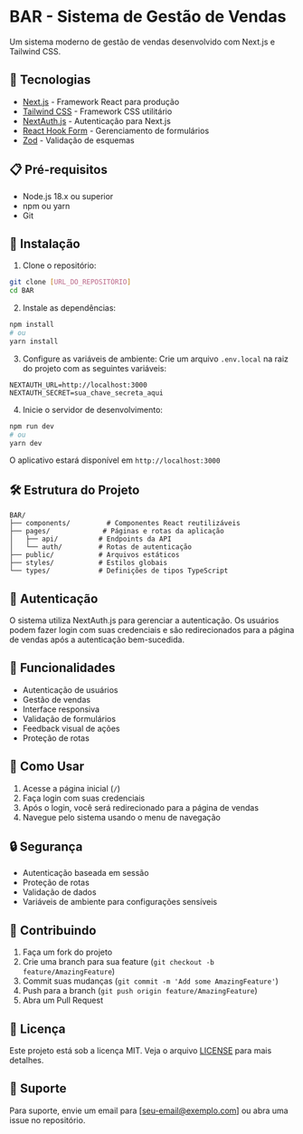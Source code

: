# BAR - Sistema de Gestão de Vendas

Um sistema moderno de gestão de vendas desenvolvido com Next.js e Tailwind CSS.

## 🚀 Tecnologias

- [Next.js](https://nextjs.org/) - Framework React para produção
- [Tailwind CSS](https://tailwindcss.com/) - Framework CSS utilitário
- [NextAuth.js](https://next-auth.js.org/) - Autenticação para Next.js
- [React Hook Form](https://react-hook-form.com/) - Gerenciamento de formulários
- [Zod](https://zod.dev/) - Validação de esquemas

## 📋 Pré-requisitos

- Node.js 18.x ou superior
- npm ou yarn
- Git

## 🔧 Instalação

1. Clone o repositório:
```bash
git clone [URL_DO_REPOSITÓRIO]
cd BAR
```

2. Instale as dependências:
```bash
npm install
# ou
yarn install
```

3. Configure as variáveis de ambiente:
Crie um arquivo `.env.local` na raiz do projeto com as seguintes variáveis:
```env
NEXTAUTH_URL=http://localhost:3000
NEXTAUTH_SECRET=sua_chave_secreta_aqui
```

4. Inicie o servidor de desenvolvimento:
```bash
npm run dev
# ou
yarn dev
```

O aplicativo estará disponível em `http://localhost:3000`

## 🛠️ Estrutura do Projeto

```
BAR/
├── components/         # Componentes React reutilizáveis
├── pages/             # Páginas e rotas da aplicação
│   ├── api/          # Endpoints da API
│   └── auth/         # Rotas de autenticação
├── public/           # Arquivos estáticos
├── styles/           # Estilos globais
└── types/            # Definições de tipos TypeScript
```

## 🔐 Autenticação

O sistema utiliza NextAuth.js para gerenciar a autenticação. Os usuários podem fazer login com suas credenciais e são redirecionados para a página de vendas após a autenticação bem-sucedida.

## 📱 Funcionalidades

- Autenticação de usuários
- Gestão de vendas
- Interface responsiva
- Validação de formulários
- Feedback visual de ações
- Proteção de rotas

## 🚀 Como Usar

1. Acesse a página inicial (`/`)
2. Faça login com suas credenciais
3. Após o login, você será redirecionado para a página de vendas
4. Navegue pelo sistema usando o menu de navegação

## 🔒 Segurança

- Autenticação baseada em sessão
- Proteção de rotas
- Validação de dados
- Variáveis de ambiente para configurações sensíveis

## 🤝 Contribuindo

1. Faça um fork do projeto
2. Crie uma branch para sua feature (`git checkout -b feature/AmazingFeature`)
3. Commit suas mudanças (`git commit -m 'Add some AmazingFeature'`)
4. Push para a branch (`git push origin feature/AmazingFeature`)
5. Abra um Pull Request

## 📝 Licença

Este projeto está sob a licença MIT. Veja o arquivo [LICENSE](LICENSE) para mais detalhes.

## 📧 Suporte

Para suporte, envie um email para [seu-email@exemplo.com] ou abra uma issue no repositório.
